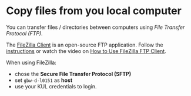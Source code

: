 # Copy files from you local computer

You can transfer files / directories between computers using _File Transfer Protocol (FTP)._

The [FileZilla Client](https://filezilla-project.org/) is an open-source FTP application. Follow the [instructions](https://wiki.filezilla-project.org/Using) or watch the video on [How to Use FileZilla FTP Client](https://www.youtube.com/watch?v=COSdHb-uSPA).

When using FileZilla:&#x20;

* chose the **Secure File Transfer Protocol (SFTP)**
* set `gbw-d-l0151` as **host**&#x20;
* use your KUL credentials to login.&#x20;
